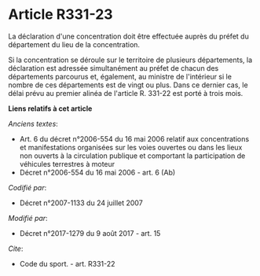 # Article R331-23

La déclaration d'une concentration doit être effectuée auprès du préfet du département du lieu de la concentration.

Si la concentration se déroule sur le territoire de plusieurs départements, la déclaration est adressée simultanément au
préfet de chacun des départements parcourus et, également, au ministre de l'intérieur si le nombre de ces départements est de
vingt ou plus. Dans ce dernier cas, le délai prévu au premier alinéa de l'article R. 331-22 est porté à trois mois.

**Liens relatifs à cet article**

_Anciens textes_:

  - Art. 6 du décret n°2006-554 du 16 mai 2006 relatif aux concentrations et manifestations organisées sur les voies ouvertes ou dans les lieux non ouverts à la circulation publique et comportant la participation de véhicules terrestres à moteur
  - Décret n°2006-554 du 16 mai 2006 - art. 6 (Ab)

_Codifié par_:

  - Décret n°2007-1133 du 24 juillet 2007

_Modifié par_:

  - Décret n°2017-1279 du 9 août 2017 - art. 15

_Cite_:

  - Code du sport. - art. R331-22
